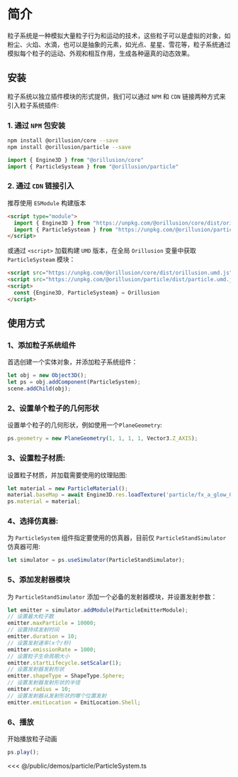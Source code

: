 # 简介
粒子系统是一种模拟大量粒子行为和运动的技术，这些粒子可以是虚拟的对象，如粉尘、火焰、水滴，也可以是抽象的元素，如光点、星星、雪花等，粒子系统通过模拟每个粒子的运动、外观和相互作用，生成各种逼真的动态效果。

## 安装
粒子系统以独立插件模块的形式提供，我们可以通过 `NPM` 和 `CDN` 链接两种方式来引入粒子系统插件:

### 1. 通过 `NPM` 包安装
```bash
npm install @orillusion/core --save
npm install @orillusion/particle --save
```
```ts
import { Engine3D } from "@orillusion/core"
import { ParticleSysteam } from "@orillusion/particle"
```

### 2. 通过 `CDN` 链接引入
推荐使用 `ESModule` 构建版本
```html
<script type="module">
  import { Engine3D } from "https://unpkg.com/@orillusion/core/dist/orillusion.es.js" 
  import { ParticleSysteam } from "https://unpkg.com/@orillusion/particle/dist/particle.es.js" 
</script>
```

或通过 `<script>` 加载构建 `UMD` 版本，在全局 `Orillusion` 变量中获取 `ParticleSysteam` 模块：
```html
<script src="https://unpkg.com/@orillusion/core/dist/orillusion.umd.js"></script>
<script src="https://unpkg.com/@orillusion/particle/dist/particle.umd.js"></script>
<script>
  const {Engine3D, ParticleSysteam} = Orillusion
</script>
```

## 使用方式
### 1、添加粒子系统组件
首选创建一个实体对象，并添加粒子系统组件：
```ts
let obj = new Object3D();
let ps = obj.addComponent(ParticleSystem);
scene.addChild(obj);
```

### 2、设置单个粒子的几何形状
设置单个粒子的几何形状，例如使用一个`PlaneGeometry`:
```ts
ps.geometry = new PlaneGeometry(1, 1, 1, 1, Vector3.Z_AXIS);
```

### 3、设置粒子材质:
设置粒子材质，并加载需要使用的纹理贴图:
```ts
let material = new ParticleMaterial();
material.baseMap = await Engine3D.res.loadTexture('particle/fx_a_glow_003.png');
ps.material = material;
```

### 4、选择仿真器:
为 `ParticleSystem` 组件指定要使用的仿真器，目前仅 `ParticleStandSimulator` 仿真器可用:
```ts
let simulator = ps.useSimulator(ParticleStandSimulator);
```

### 5、添加发射器模块
为 `ParticleStandSimulator` 添加一个必备的发射器模块，并设置发射参数：
```ts
let emitter = simulator.addModule(ParticleEmitterModule);
// 设置最大粒子数
emitter.maxParticle = 10000;
// 设置持续发射时间
emitter.duration = 10;
// 设置发射速率(x个/秒)
emitter.emissionRate = 1000;
// 设置粒子生命周期大小
emitter.startLifecycle.setScalar(1);
// 设置发射器发射形状
emitter.shapeType = ShapeType.Sphere;
// 设置发射器发射形状的半径
emitter.radius = 10;
// 设置发射器从发射形状的哪个位置发射
emitter.emitLocation = EmitLocation.Shell;
```

### 6、播放
开始播放粒子动画
```ts
ps.play();
```

<Demo :height="500" src="/demos/particle/ParticleSystem.ts"></Demo>

<<< @/public/demos/particle/ParticleSystem.ts
